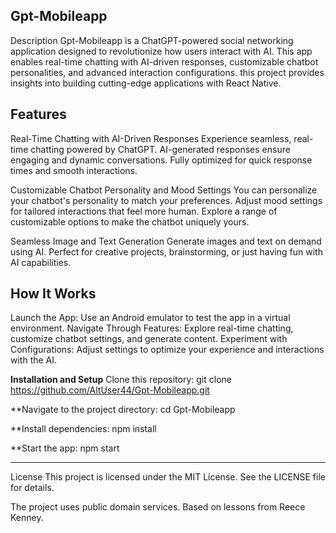 **Gpt-Mobileapp**
-------------------------------------------------------------


Description
Gpt-Mobileapp is a ChatGPT-powered social networking application designed to revolutionize how users interact with AI. 
This app enables real-time chatting with AI-driven responses, customizable chatbot personalities, 
and advanced interaction configurations. 
this project provides insights into building cutting-edge applications with React Native.


**Features**
-----------------------------------------------------------

Real-Time Chatting with AI-Driven Responses
Experience seamless, real-time chatting powered by ChatGPT.
AI-generated responses ensure engaging and dynamic conversations.
Fully optimized for quick response times and smooth interactions.


Customizable Chatbot Personality and Mood Settings
You can personalize your chatbot's personality to match your preferences.
Adjust mood settings for tailored interactions that feel more human.
Explore a range of customizable options to make the chatbot uniquely yours.

Seamless Image and Text Generation
Generate images and text on demand using AI.
Perfect for creative projects, brainstorming, or just having fun with AI capabilities.


**How It Works**
----------------------------------------------------------------
Launch the App: Use an Android emulator to test the app in a virtual environment.
Navigate Through Features: Explore real-time chatting, customize chatbot settings, and generate content.
Experiment with Configurations: Adjust settings to optimize your experience and interactions with the AI.

**Installation and Setup**
Clone this repository:
git clone https://github.com/AltUser44/Gpt-Mobileapp.git

**Navigate to the project directory:
cd Gpt-Mobileapp

**Install dependencies:
npm install

**Start the app:
npm start

-----------------------------------
License
This project is licensed under the MIT License. See the LICENSE file for details.

The project uses public domain services.
Based on lessons from Reece Kenney.





